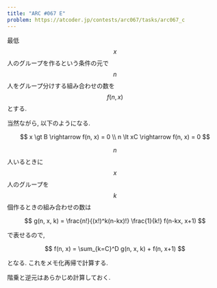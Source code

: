```yaml
---
title: "ARC #067 E"
problem: https://atcoder.jp/contests/arc067/tasks/arc067_c
---
```

最低 $$ x $$ 人のグループを作るという条件の元で $$ n $$ 人をグループ分けする組み合わせの数を $$ f(n, x) $$ とする.

当然ながら, 以下のようになる.

$$
x \gt B \rightarrow f(n, x) = 0 \\
n \lt xC \rightarrow f(n, x) = 0
$$

$$ n $$ 人いるときに $$ x $$ 人のグループを $$ k $$ 個作るときの組み合わせの数は

$$
g(n, x, k) = \frac{n!}{(x!)^k(n-kx)!} \frac{1}{k!} f(n-kx, x+1)
$$

で表せるので,

$$
f(n, x) = \sum_{k=C}^D g(n, x, k) + f(n, x+1)
$$

となる. これをメモ化再帰で計算する.

階乗と逆元はあらかじめ計算しておく.
